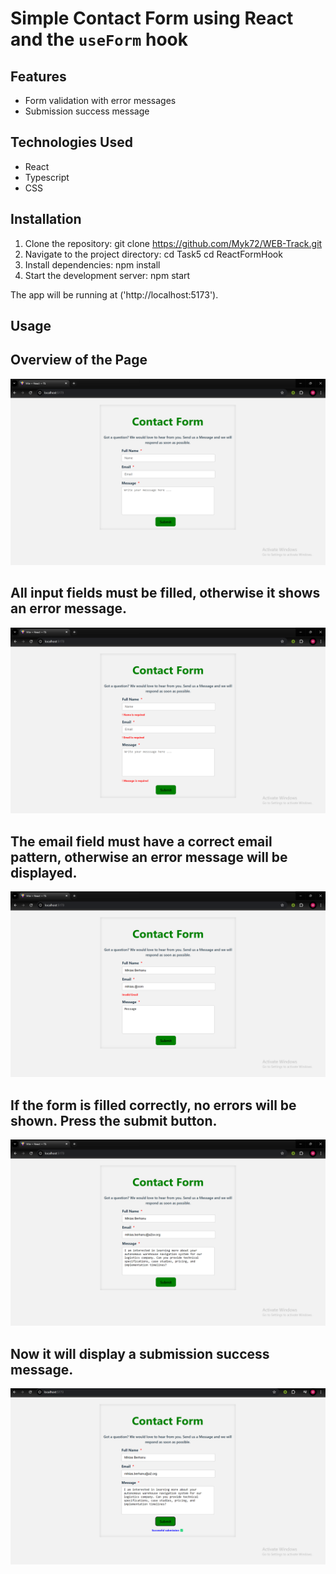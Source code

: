 # Simple Contact Form using React and the `useForm` hook

## Features

- Form validation with error messages
- Submission success message

## Technologies Used

- React
- Typescript
- CSS

## Installation

1. Clone the repository:
   git clone https://github.com/Myk72/WEB-Track.git
2. Navigate to the project directory:
   cd Task5
   cd ReactFormHook
3. Install dependencies:
   npm install
4. Start the development server:
   npm start

The app will be running at ('http://localhost:5173').

## Usage

## Overview of the Page
![alt text](https://github.com/Myk72/WEB-Track/blob/main/Task5/ReactHookForm/img/Screenshot%202024-08-11%20180734.png)

## All input fields must be filled, otherwise it shows an error message.
![alt text](https://github.com/Myk72/WEB-Track/blob/main/Task5/ReactHookForm/img/Screenshot%202024-08-11%20183137.png)


## The email field must have a correct email pattern, otherwise an error message will be displayed.
![alt text](https://github.com/Myk72/WEB-Track/blob/main/Task5/ReactHookForm/img/Screenshot%202024-08-11%20183536.png)


## If the form is filled correctly, no errors will be shown. Press the submit button.
![alt text](https://github.com/Myk72/WEB-Track/blob/main/Task5/ReactHookForm/img/Screenshot%202024-08-11%20182541.png)


## Now it will display a submission success message.
![alt text](https://github.com/Myk72/WEB-Track/blob/main/Task5/ReactHookForm/img/Screenshot%202024-08-11%20201023.png)
